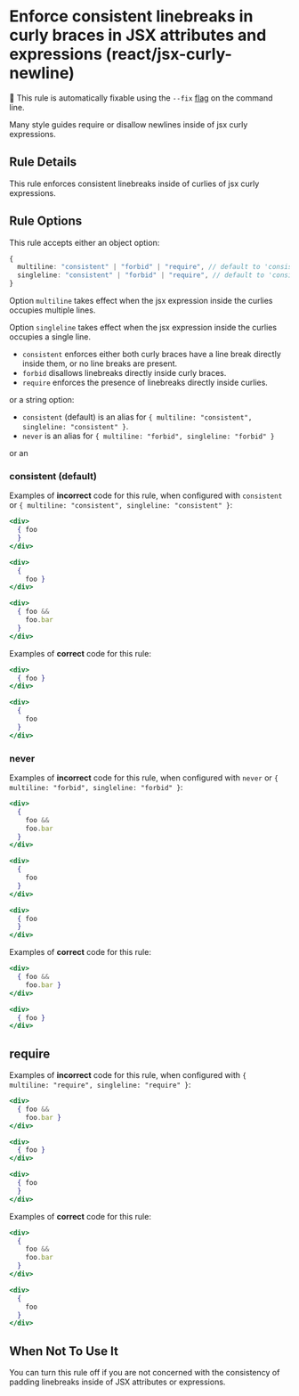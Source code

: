 # Enforce consistent linebreaks in curly braces in JSX attributes and expressions (react/jsx-curly-newline)

🔧 This rule is automatically fixable using the `--fix` [flag](https://eslint.org/docs/latest/user-guide/command-line-interface#--fix) on the command line.

Many style guides require or disallow newlines inside of jsx curly expressions.

## Rule Details

This rule enforces consistent linebreaks inside of curlies of jsx curly expressions.

## Rule Options

This rule accepts either an object option:

```ts
{
  multiline: "consistent" | "forbid" | "require", // default to 'consistent'
  singleline: "consistent" | "forbid" | "require", // default to 'consistent'
}
```
Option `multiline` takes effect when the jsx expression inside the curlies occupies multiple lines.

Option `singleline` takes effect when the jsx expression inside the curlies occupies a single line.

* `consistent` enforces either both curly braces have a line break directly inside them, or no line breaks are present.
* `forbid` disallows linebreaks directly inside curly braces.
* `require` enforces the presence of linebreaks directly inside curlies.

or a string option:

* `consistent` (default) is an alias for `{ multiline: "consistent", singleline: "consistent" }`.
* `never` is an alias for `{ multiline: "forbid", singleline: "forbid" }`

or an

### consistent (default)

Examples of **incorrect** code for this rule, when configured with `consistent` or `{ multiline: "consistent", singleline: "consistent" }`:

```jsx
<div>
  { foo
  }
</div>

<div>
  {
    foo }
</div>

<div>
  { foo &&
    foo.bar
  }
</div>
```

Examples of **correct** code for this rule:

```jsx
<div>
  { foo }
</div>

<div>
  {
    foo
  }
</div>
```

### never

Examples of **incorrect** code for this rule, when configured with `never` or `{ multiline: "forbid", singleline: "forbid" }`:

```jsx
<div>
  {
    foo &&
    foo.bar
  }
</div>

<div>
  {
    foo
  }
</div>

<div>
  { foo
  }
</div>
```

Examples of **correct** code for this rule:

```jsx
<div>
  { foo &&
    foo.bar }
</div>

<div>
  { foo }
</div>
```

## require

Examples of **incorrect** code for this rule, when configured with `{ multiline: "require", singleline: "require" }`:

```jsx
<div>
  { foo &&
    foo.bar }
</div>

<div>
  { foo }
</div>

<div>
  { foo
  }
</div>
```

Examples of **correct** code for this rule:

```jsx
<div>
  {
    foo &&
    foo.bar
  }
</div>

<div>
  {
    foo
  }
</div>
```


## When Not To Use It

You can turn this rule off if you are not concerned with the consistency of padding linebreaks inside of JSX attributes or expressions.
